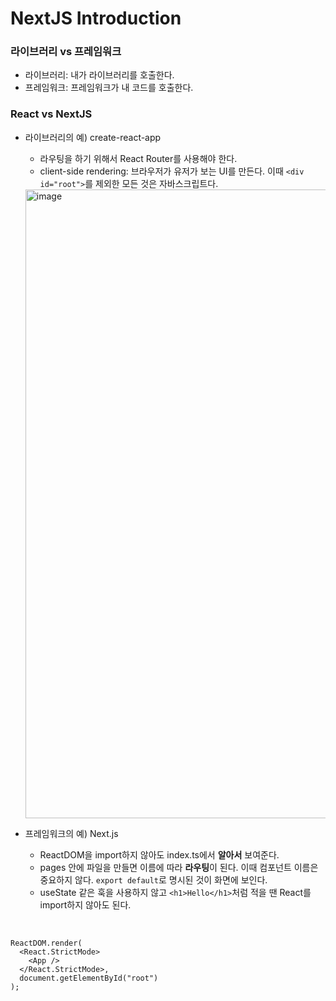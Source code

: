 # NextJS Introduction

### 라이브러리 vs 프레임워크
- 라이브러리: 내가 라이브러리를 호출한다.
- 프레임워크: 프레임워크가 내 코드를 호출한다.

### React vs NextJS
- 라이브러리의 예) create-react-app
  - 라우팅을 하기 위해서 React Router를 사용해야 한다.
  - client-side rendering: 브라우저가 유저가 보는 UI를 만든다. 이때 `<div id="root">`를 제외한 모든 것은 자바스크립트다.
  <img width="1006" alt="image" src="https://user-images.githubusercontent.com/64337152/154790921-f20e7902-b2fa-4bce-b955-66009c0fab0a.png">


- 프레임워크의 예) Next.js
  - ReactDOM을 import하지 않아도 index.ts에서 **알아서** 보여준다.
  - pages 안에 파일을 만들면 이름에 따라 **라우팅**이 된다. 이때 컴포넌트 이름은 중요하지 않다. `export default`로 명시된 것이 화면에 보인다.
  - useState 같은 훅을 사용하지 않고 `<h1>Hello</h1>`처럼 적을 땐 React를 import하지 않아도 된다.

<br>

```
ReactDOM.render(
  <React.StrictMode>
    <App />
  </React.StrictMode>,
  document.getElementById("root")
);
```
